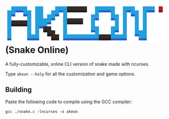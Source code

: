# ![akeon](logo.png?raw=true "akeon logo") (Snake Online)
A fully-customizable, online CLI version of snake made with ncurses.

Type `akeon --help` for all the customization and game options.

## Building
Paste the following code to compile using the GCC compiler:
```
gcc ./snake.c -lncurses -o akeon
```

